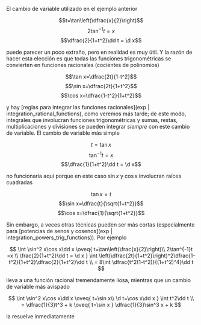El cambio de variable utilizado en el ejemplo anterior

$$t=\tan\left(\dfrac{x}{2}\right)$$
$$2\tan^{-1}t =x$$
$$\dfrac{2}{1+t^2}\dd t = \d x$$

puede parecer un poco extraño, pero en realidad es muy útil. Y la razón de hacer esta elección es que todas las funciones trigonométricas se convierten en funciones racionales (cocientes de polinomios)

$$\tan x=\dfrac{2t}{1-t^2}$$
$$\sin x=\dfrac{2t}{1+t^2}$$
$$\cos x=\dfrac{1-t^2}{1+t^2}$$

y hay [reglas para integrar las funciones racionales](exp | integration_rational_functions), como veremos más tarde; de este modo, integrales que involucran funciones trigonométricas y sumas, restas, multiplicaciones y divisiones se pueden integrar _siempre_ con este cambio de variable. El cambio de variable más simple

$$t =\tan x$$
$$\tan^{-1}t =x$$
$$\dfrac{1}{1+t^2}\dd t = \d x$$

no funcionaría aquí porque en este caso $\sin x$ y $\cos x$ involucran raíces cuadradas

$$\tan x=t$$
$$\sin x=\dfrac{t}{\sqrt{1+t^2}}$$
$$\cos x=\dfrac{1}{\sqrt{1+t^2}}$$

Sin embargo, a veces otras técnicas pueden ser más cortas (especialmente para [potencias de senos y cosenos](exp | integration_powers_trig_functions)). Por ejemplo

$$
\int \sin^2 x\cos x\dd x
\oveq{ t=\tan\left(\frac{x}{2}\right)\\ 2\tan^{-1}t =x \\ \frac{2}{1+t^2}\dd t = \d x  }
\int \left(\dfrac{2t}{1+t^2}\right)^2\dfrac{1-t^2}{1+t^2}\dfrac{2}{1+t^2}\dd t \\
= 8\int \dfrac{t^2(1-t^2)}{(1+t^2)^4}\dd t
$$

lleva a una función racional tremendamente liosa, mientras que un cambio de variable más avispado

$$ 
\int \sin^2 x\cos x\dd x
\oveq{ t=\sin x\\ \d t=\cos x\dd x }
\int t^2\dd t \\
= \dfrac{1}{3}t^3 + k
\oveq{ t=\sin x }
\dfrac{1}{3}\sin^3 x + k 
$$

la resuelve inmediatamente
